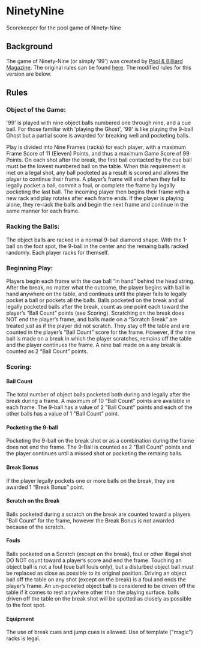 # NinetyNine
Scorekeeper for the pool game of Ninety-Nine

## Background
The game of Ninety-Nine (or simply '99') was created by [Pool & Billiard Magazine](http://poolmag.com). 
The original rules can be found [here](http://poolmag.com/game-rules/). The modified rules for
this version are below.

## Rules
### Object of the Game:
'99' is played with nine object balls numbered one through nine, and a cue ball.
For those familiar with 'playing the Ghost', '99' is like playing the 9-ball Ghost
but a partial score is awarded for breaking well and pocketing balls.

Play is divided into Nine Frames (racks) for each player, with a maximum Frame
Score of 11 (Eleven) Points, and thus a maximum Game Score of 99 Points.
On each shot after the break, the first ball contacted by the
cue ball must be the lowest numbered ball on the table.
When this requirement is met on a legal shot, any ball pocketed as a result
is scored and allows the player to continue their frame. A player’s frame will
end when they fail to legally pocket a ball, commit a foul, or complete the
frame by legally pocketing the last ball.
The incoming player then begins their frame with a new rack and play rotates
after each frame ends. If the player is playing alone, they re-rack the balls and
begin the next frame and continue in the same manner for each frame.

### Racking the Balls:
The object balls are racked in a normal 9-ball diamond shape. With the 1-ball on 
the foot spot, the 9-ball in the center and the remaing balls racked randomly. Each
player racks for themself.

### Beginning Play:
Players begin each frame with the cue ball “in hand” behind the head
string. After the break, no matter what the outcome, the player begins with ball in 
hand anywhere on the table, and continues until the player fails to legally pocket
a ball or pockets all the balls.
Balls pocketed on the break and all legally pocketed balls after the break,
count as one point each toward the player’s “Ball Count” points (see Scoring).
Scratching on the break does NOT end the player’s frame, and balls made on
a “Scratch Break” are treated just as if the player did not scratch. They stay off
the table and are counted in the player’s “Ball Count” score for the frame.
However, if the nine ball is made on a break in which the player scratches, remains 
off the table and the player continues the frame. A nine ball made on a any break
is counted as 2 “Ball Count” points.

### Scoring:
#### Ball Count
The total number of object balls pocketed both during and legally
after the break during a frame. A maximum of 10 “Ball Count” points are
available in each frame. The 9-ball has a value of 2 "Ball Count" points and
each of the other balls has a value of 1 "Ball Count" point.

#### Pocketing the 9-ball
Pocketing the 9-ball on the break shot or as a combination
during the frame does not end the frame. The 9-Ball is counted as 2 "Ball Count"
points and the player continues until a missed shot or pocketing the remaing balls.

#### Break Bonus
If the player legally pockets one or more balls on the break,
they are awarded 1 “Break Bonus” point.

#### Scratch on the Break
Balls pocketed during a scratch on the break are counted
toward a players “Ball Count” for the frame, however the Break Bonus is not
awarded because of the scratch.

#### Fouls
Balls pocketed on a Scratch (except on the break), foul or other illegal
shot DO NOT count toward a player’s score and end the frame.
Touching an object ball is not a foul (cue ball fouls only), but a disturbed
object ball must be replaced as close as possible to its original position.
Driving an object ball off the table on any shot (except on the break) is a foul and
ends the player’s frame. An un-pocketed object ball is considered to be driven off
the table if it comes to rest anywhere other than the playing surface. balls driven off 
the table on the break shot will be spotted as closely as possible to the foot spot.

#### Equipment
The use of break cues and jump cues is allowed. Use of template ("magic") racks is legal.

